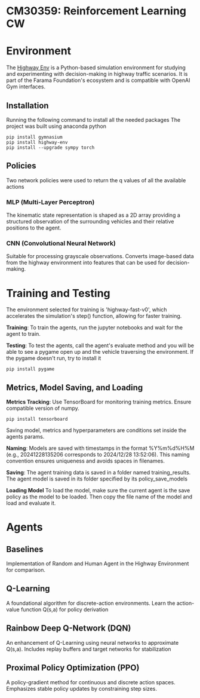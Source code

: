 # CM30359: Reinforcement Learning CW
# Environment

The [Highway Env](https://highway-env.farama.org/) is a Python-based simulation environment for studying and experimenting with decision-making in highway traffic scenarios. It is part of the Farama Foundation's ecosystem and is compatible with OpenAI Gym interfaces.


## Installation
Running the following command to install all the needed packages
The project was built using anaconda python
```
pip install gymnasium
pip install highway-env
pip install --upgrade sympy torch
```

## Policies

Two network policies were used to return the q values of all the available actions

### MLP (Multi-Layer Perceptron)
The kinematic state representation is shaped as a 2D array providing a structured observation of the surrounding vehicles and their relative positions to the agent.

### CNN (Convolutional Neural Network)
Suitable for processing grayscale observations.
Converts image-based data from the highway environment into features that can be used for decision-making.

# Training and Testing
The environment selected for training is 'highway-fast-v0', which accelerates the simulation's step() function, allowing for faster training.

**Training**: To train the agents, run the jupyter notebooks and wait for the agent to train.

**Testing**: To test the agents, call the agent's evaluate method and you will be able to see a pygame open up and the vehicle traversing the environment.
If the pygame doesn't run, try to install it
```
pip install pygame
```


## Metrics, Model Saving, and Loading
**Metrics Tracking**: 
Use TensorBoard for monitoring training metrics. Ensure compatible version of numpy.
```
pip install tensorboard
```

Saving model, metrics and hyperparameters are conditions set inside the agents params. 

**Naming**:
Models are saved with timestamps in the format %Y%m%d%H%M (e.g., 20241228135206 corresponds to 2024/12/28 13:52:06).
This naming convention ensures uniqueness and avoids spaces in filenames.

**Saving**:
The agent training data is saved in a folder named training_results.
The agent model is saved in its folder specified by its policy_save_models

**Loading Model**
To load the model, make sure the current agent is the save policy as the model to be loaded. Then copy the file name of the model and load and evaluate it.

# Agents

## Baselines
Implementation of Random and Human Agent in the Highway Environment for comparison.

## Q-Learning
A foundational algorithm for discrete-action environments.
Learn the action-value function Q(s,a) for policy derivation

## Rainbow Deep Q-Network (DQN)
An enhancement of Q-Learning using neural networks to approximate Q(s,a). Includes replay buffers and target networks for stabilization

## Proximal Policy Optimization (PPO)
A policy-gradient method for continuous and discrete action spaces.
Emphasizes stable policy updates by constraining step sizes.